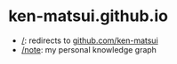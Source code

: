# ken-matsui.github.io

* [/](https://ken-matsui.github.io): redirects to [github.com/ken-matsui](https://github.com/ken-matsui)
* [/note](https://ken-matsui.github.io/note): my personal knowledge graph
